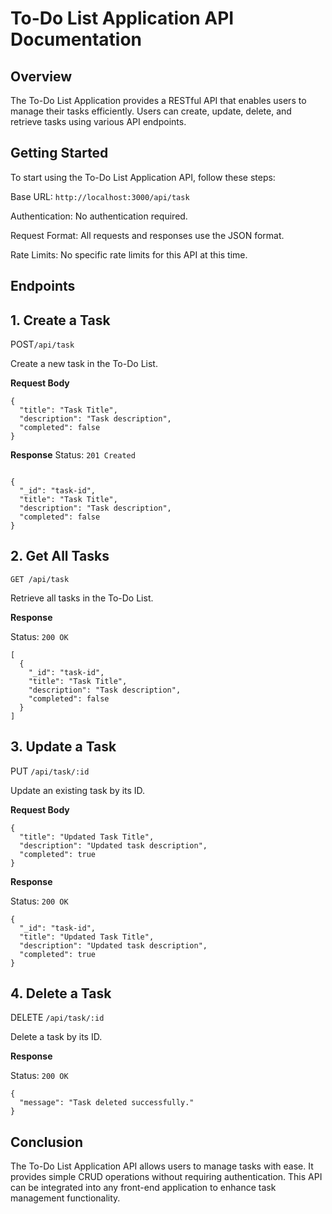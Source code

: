 # To-Do List Application API Documentation

## Overview

The To-Do List Application provides a RESTful API that enables users to manage their tasks efficiently. Users can create, update, delete, and retrieve tasks using various API endpoints.

## Getting Started

To start using the To-Do List Application API, follow these steps:

Base URL:  `http://localhost:3000/api/task`

Authentication: No authentication required.

Request Format: All requests and responses use the JSON format.

Rate Limits: No specific rate limits for this API at this time.

## Endpoints

## 1. Create a Task

POST` /api/task
`

Create a new task in the To-Do List.

**Request Body**
```
{
  "title": "Task Title",
  "description": "Task description",
  "completed": false
}
```

**Response**
Status: `201 Created`
```

{
  "_id": "task-id",
  "title": "Task Title",
  "description": "Task description",
  "completed": false
}
```
## 2. Get All Tasks
`
GET /api/task
`

Retrieve all tasks in the To-Do List.

**Response**

Status: `200 OK`
```
[
  {
    "_id": "task-id",
    "title": "Task Title",
    "description": "Task description",
    "completed": false
  }
]
```
## 3. Update a Task

PUT `/api/task/:id
`

Update an existing task by its ID.

**Request Body**
```
{
  "title": "Updated Task Title",
  "description": "Updated task description",
  "completed": true
}
```
**Response**

Status: `200 OK`
```
{
  "_id": "task-id",
  "title": "Updated Task Title",
  "description": "Updated task description",
  "completed": true
}
```
## 4. Delete a Task

DELETE `/api/task/:id
`

Delete a task by its ID.

**Response**

Status: `200 OK`
```
{
  "message": "Task deleted successfully."
}
```
##  Conclusion

The To-Do List Application API allows users to manage tasks with ease. It provides simple CRUD operations without requiring authentication. This API can be integrated into any front-end application to enhance task management functionality.

